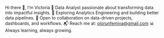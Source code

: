 Hi there 👋, I’m Victoria
🎯 Data Analyst passionate about transforming data into impactful insights.
🚀 Exploring Analytics Engineering and building better data pipelines.
🤝 Open to collaboration on data-driven projects, dashboards, and workflows.
📬 Reach me at: olorunfemiva@gmail.com
📊 Always learning, always growing.
<!---
victoriaao/victoriaao is a ✨ special ✨ repository because its `README.md` (this file) appears on your GitHub profile.
You can click the Preview link to take a look at your changes.
--->
